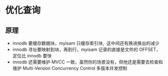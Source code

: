# 优化查询

## 原理

- innodb 要缓存数据块，myisam 只缓存索引块,  这中间还有换进换出的减少
- innodb 寻址要映射到块，再到行，myisam 记录的直接是文件的 OFFSET，定位比 innodb 要快
- innodb 还需要维护 MVCC 一致，虽然你的场景没有，但他还是需要去检查和维护 Multi-Version Concurrency Control 多版本并发控制
